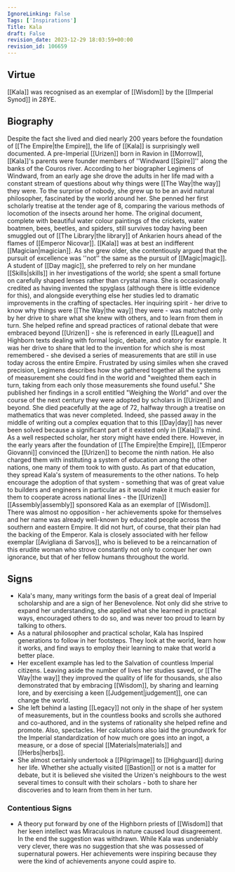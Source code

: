 ```yaml
---
IgnoreLinking: False
Tags: ['Inspirations']
Title: Kala
draft: False
revision_date: 2023-12-29 18:03:59+00:00
revision_id: 106659
---
```


## Virtue
[[Kala]] was recognised as an exemplar of [[Wisdom]] by the [[Imperial Synod]] in 28YE.
## Biography
Despite the fact she lived and died nearly 200 years before the foundation of [[The Empire|the Empire]], the life of [[Kala]] is surprisingly well documented. A pre-Imperial [[Urizen]] born in Ravion in [[Morrow]], [[Kala]]'s parents were founder members of ''Windward [[Spire]]'' along the banks of the Couros river. According to her biographer Legimens of Windward, from an early age she drove the adults in her life mad with a constant stream of questions about why things were [[The Way|the way]] they were. To the surprise of nobody, she grew up to be an avid natural philosopher, fascinated by the world around her. She penned her first scholarly treatise at the tender age of 8, comparing the various methods of locomotion of the insects around her home. The original document, complete with beautiful water colour paintings of the crickets, water boatmen, bees, beetles, and spiders, still survives today having been smuggled out of [[The Library|the library]] of Ankarien hours ahead of the flames of [[Emperor Nicovar]].
[[Kala]] was at best an indifferent [[Magician|magician]]. As she grew older, she contentiously argued that the pursuit of excellence was ''not'' the same as the pursuit of [[Magic|magic]]. A student of [[Day magic]], she preferred to rely on her mundane [[Skills|skills]] in her investigations of the world; she spent a small fortune on carefully shaped lenses rather than crystal mana. She is occasionally credited as having invented the spyglass (although there is little evidence for this), and alongside everything else her studies led to dramatic improvements in the crafting of spectacles.
Her inquiring spirit - her drive to know why things were [[The Way|the way]] they were - was matched only by her drive to share what she knew with others, and to learn from them in turn. She helped refine and spread practices of rational debate that were embraced beyond [[Urizen]] - she is referenced in early [[League]] and Highborn texts dealing with formal logic, debate, and oratory for example. 
It was her drive to share that led to the invention for which she is most remembered - she devised a series of measurements that are still in use today across the entire Empire. Frustrated by using similes when she craved precision, Legimens describes how she gathered together all the systems of measurement she could find in the world and "weighted them each in turn, taking from each only those measurements she found useful." She published her findings in a scroll entitled "Weighing the World" and over the course of the next century they were adopted by scholars in [[Urizen]] and beyond.
She died peacefully at the age of 72, halfway through a treatise on mathematics that was never completed. Indeed, she passed away in the middle of writing out a complex equation that to this [[Day|day]] has never been solved because a significant part of it existed only in [[Kala]]'s mind.
As a well respected scholar, her story might have ended there. However, in the early years after the foundation of [[The Empire|the Empire]], [[Emperor Giovanni]] convinced the [[Urizen]] to become the ninth nation. He also charged them with instituting a system of education among the other nations, one many of them took to with gusto. As part of that education, they spread Kala's system of measurements to the other nations. To help encourage the adoption of that system - something that was of great value to builders and engineers in particular as it would make it much easier for them to cooperate across national lines - the [[Urizen]] [[Assembly|assembly]] sponsored Kala as an exemplar of [[Wisdom]]. There was almost no opposition - her achievements spoke for themselves and her name was already well-known by educated people across the southern and eastern Empire. It did not hurt, of course, that their plan had the backing of the Emperor.
Kala is closely associated with her fellow exemplar [[Avigliana di Sarvos]], who is believed to be a reincarnation of this erudite woman who strove constantly not only to conquer her own ignorance, but that of her fellow humans throughout the world.
## Signs
* Kala's many, many writings form the basis of a great deal of Imperial scholarship and are a sign of her Benevolence. Not only did she strive to expand her understanding, she applied what she learned in practical ways, encouraged others to do so, and was never too proud to learn by talking to others.
* As a natural philosopher and practical scholar, Kala has Inspired generations to follow in her footsteps. They look at the world, learn how it works, and find ways to employ their learning to make that world a better place.
* Her excellent example has led to the Salvation of countless Imperial citizens. Leaving aside the number of lives her studies saved, or [[The Way|the way]] they improved the quality of life for thousands, she also demonstrated that by embracing [[Wisdom]], by sharing and learning lore, and by exercising a keen [[Judgement|judgement]], one can change the world.
* She left behind a lasting [[Legacy]] not only in the shape of her system of measurements, but in the countless books and scrolls she authored and co-authored, and in the systems of rationality she helped refine and promote. Also, spectacles. Her calculations also laid the groundwork for the Imperial standardization of how much ore goes into an ingot, a measure, or a dose of special [[Materials|materials]] and [[Herbs|herbs]].
* She almost certainly undertook a [[Pilgrimage]] to [[Highguard]] during her life. Whether she actually visited [[Bastion]] or not is a matter for debate, but it is believed she visited the Urizen's neighbours to the west several times to consult with their scholars - both to share her discoveries and to learn from them in her turn.
### Contentious Signs
* A theory put forward by one of the Highborn priests of [[Wisdom]] that her keen intellect was Miraculous in nature caused loud disagreement. In the end the suggestion was withdrawn. While Kala was undeniably very clever, there was no suggestion that she was possessed of supernatural powers. Her achievements were inspiring because they were the kind of achievements anyone could aspire to.